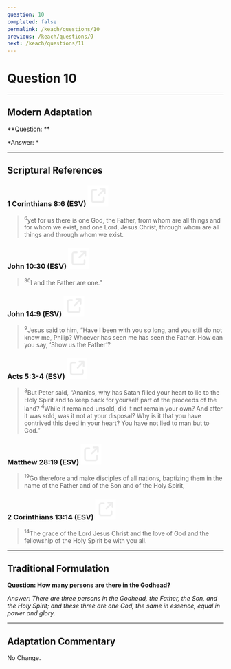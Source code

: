 ```yaml
---
question: 10
completed: false
permalink: /keach/questions/10
previous: /keach/questions/9
next: /keach/questions/11
---
```

# Question 10

---
## Modern Adaptation
**Question: **

*Answer: *

---
## Scriptural References
### 1 Corinthians 8:6 (ESV) <a href="https://biblegateway.com/passage/?search=1+Corinthians+8%3A6&version=ESV"><img src="/assets/svg/link.svg"/></a>
> <sup>6</sup>yet for us there is one God, the Father, from whom are all things and for whom we exist, and one Lord, Jesus Christ, through whom are all things and through whom we exist.

### John 10:30 (ESV) <a href="https://biblegateway.com/passage/?search=John+10%3A30&version=ESV"><img src="/assets/svg/link.svg"/></a>
> <sup>30</sup>I and the Father are one.”

### John 14:9 (ESV) <a href="https://biblegateway.com/passage/?search=John+14%3A9&version=ESV"><img src="/assets/svg/link.svg"/></a>
> <sup>9</sup>Jesus said to him, “Have I been with you so long, and you still do not know me, Philip? Whoever has seen me has seen the Father. How can you say, ‘Show us the Father’?

### Acts 5:3-4 (ESV) <a href="https://biblegateway.com/passage/?search=Acts+5%3A3-4&version=ESV"><img src="/assets/svg/link.svg"/></a>
> <sup>3</sup>But Peter said, “Ananias, why has Satan filled your heart to lie to the Holy Spirit and to keep back for yourself part of the proceeds of the land?
> <sup>4</sup>While it remained unsold, did it not remain your own? And after it was sold, was it not at your disposal? Why is it that you have contrived this deed in your heart? You have not lied to man but to God.”

### Matthew 28:19 (ESV) <a href="https://biblegateway.com/passage/?search=Matthew+28%3A19&version=ESV"><img src="/assets/svg/link.svg"/></a>
> <sup>19</sup>Go therefore and make disciples of all nations, baptizing them in the name of the Father and of the Son and of the Holy Spirit,

### 2 Corinthians 13:14 (ESV) <a href="https://biblegateway.com/passage/?search=2+Corinthians+13%3A14&version=ESV"><img src="/assets/svg/link.svg"/></a>
> <sup>14</sup>The grace of the Lord Jesus Christ and the love of God and the fellowship of the Holy Spirit be with you all.


---
## Traditional Formulation
**Question: How many persons are there in the Godhead?**

*Answer: There are three persons in the Godhead, the Father, the Son, and the Holy Spirit; and these three are one God, the same in essence, equal in power and glory.*

---
## Adaptation Commentary
No Change.